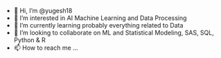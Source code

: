 - 👋 Hi, I’m @yugesh18
- 👀 I’m interested in AI Machine Learning and Data Processing
- 🌱 I’m currently learning probably everything related to Data
- 💞️ I’m looking to collaborate on ML and Statistical Modeling, SAS, SQL, Python & R
- 📫 How to reach me ...

<!---
yugesh18/yugesh18 is a ✨ special ✨ repository because its `README.md` (this file) appears on your GitHub profile.
You can click the Preview link to take a look at your changes.
--->
